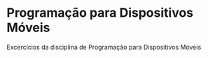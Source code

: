 # Programação para Dispositivos Móveis
Excercícios da disciplina de Programação para Dispositivos Móveis

